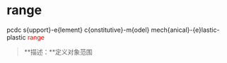 # range
pcdc s{upport}-e{lement} c{onstitutive}-m{odel} mech{anical}-{e}lastic-plastic <span style='color: red;'>range</span>
> **描述：**定义对象范围

